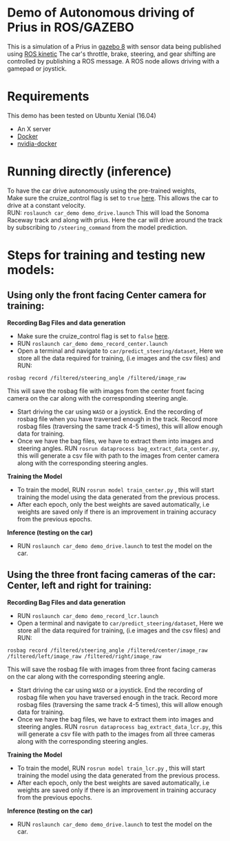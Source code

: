 # Demo of Autonomous driving of Prius in ROS/GAZEBO

This is a simulation of a Prius in [gazebo 8](http://gazebosim.org) with sensor data being published using [ROS kinetic](http://wiki.ros.org/kinetic/Installation)
The car's throttle, brake, steering, and gear shifting are controlled by publishing a ROS message.
A ROS node allows driving with a gamepad or joystick.

# Requirements

This demo has been tested on Ubuntu Xenial (16.04)

* An X server
* [Docker](https://www.docker.com/get-docker)
* [nvidia-docker](https://github.com/nvidia/nvidia-docker/wiki/Installation-(version-1.0))

# Running directly (inference)
To have the car drive autonomously using the pre-trained weights, \
Make sure the cruize_control flag is set to `true` [here](https://github.com/rohitsalem/car_demo_drive/blob/master/prius_description/urdf/prius.urdf#L453). This allows the car to drive at a constant velocity.\
RUN:  `roslaunch car_demo demo_drive.launch` This will load the Sonoma Raceway track and along with prius. Here the car will drive around the track by subscribing to `/steering_command` from the model prediction.   

# Steps for training and testing new models: 
## Using only the front facing Center camera for training:
**Recording Bag Files and data generation**
- Make sure the cruize_control flag is set to `false` [here](https://github.com/rohitsalem/car_demo_drive/blob/master/prius_description/urdf/prius.urdf#L453).
- RUN `roslaunch car_demo demo_record_center.launch` 
- Open a terminal and navigate to `car/predict_steering/dataset`, Here we store all the data required for training, (i.e images and the csv files) and RUN: 
```
rosbag record /filtered/steering_angle /filtered/image_raw 
```
This will save the rosbag file with images from the center front facing camera on the car along with the corresponding steering angle. 
- Start driving the car using `WASD` or a joystick. End the recording of rosbag file when you have traversed enough in the track. Record more rosbag files (traversing the same track 4-5 times), this will allow enough data for training. 
- Once we have the bag files, we have to extract them into images and steering angles. RUN `rosrun dataprocess bag_extract_data_center.py`, this will generate a csv file with path to the images from center camera along with the corresponding steering angles.  

**Training the Model** 
- To train the model, RUN `rosrun model train_center.py` , this will start training the model using the data generated from the previous process. 
- After each epoch, only the best weights are saved automatically, i.e weights are saved only if there is an improvement in training accuracy from the previous epochs.

**Inference (testing on the car)**
- RUN `roslaunch car_demo demo_drive.launch` to test the model on the car. 

## Using the three front facing cameras of the car: Center, left and right for training:
**Recording Bag Files and data generation**
- RUN `roslaunch car_demo demo_record_lcr.launch` 
- Open a terminal and navigate to `car/predict_steering/dataset`, Here we store all the data required for training, (i.e images and the csv files) and RUN: 
```
rosbag record /filtered/steering_angle /filtered/center/image_raw /filtered/left/image_raw /filtered/right/image_raw 
```
This will save the rosbag file with images from three front facing cameras on the car along with the corresponding steering angle. 
- Start driving the car using `WASD` or a joystick. End the recording of rosbag file when you have traversed enough in the track. Record more rosbag files (traversing the same track 4-5 times), this will allow enough data for training. 
- Once we have the bag files, we have to extract them into images and steering angles. RUN `rosrun dataprocess bag_extract_data_lcr.py`, this will generate a csv file with path to the images from all three cameras along with the corresponding steering angles.  

**Training the Model** 
- To train the model, RUN `rosrun model train_lcr.py` , this will start training the model using the data generated from the previous process. 
- After each epoch, only the best weights are saved automatically, i.e weights are saved only if there is an improvement in training accuracy from the previous epochs.

**Inference (testing on the car)**
- RUN `roslaunch car_demo demo_drive.launch` to test the model on the car. 





 
